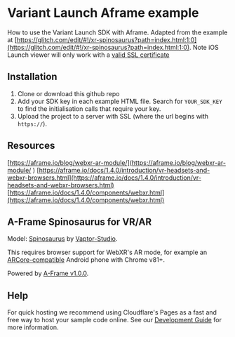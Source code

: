 # Variant Launch Aframe example
How to use the Variant Launch SDK with Aframe. Adapted from the example at [https://glitch.com/edit/#!/xr-spinosaurus?path=index.html:1:0](https://glitch.com/edit/#!/xr-spinosaurus?path=index.html:1:0). Note iOS Launch viewer will only work with a [valid SSL certificate](https://launch.variant3d.com/docs/development-guide)


## Installation

 1. Clone or download this github repo
 2. Add your SDK key in each example HTML file. Search for `YOUR_SDK_KEY` to find the initialisation calls that require your key.
 3. Upload the project to a server with SSL (where the url begins with `https://`).

## Resources

[https://aframe.io/blog/webxr-ar-module/](https://aframe.io/blog/webxr-ar-module/ )
[https://aframe.io/docs/1.4.0/introduction/vr-headsets-and-webxr-browsers.html](https://aframe.io/docs/1.4.0/introduction/vr-headsets-and-webxr-browsers.html)
[https://aframe.io/docs/1.4.0/components/webxr.html](https://aframe.io/docs/1.4.0/components/webxr.html)


 ## A-Frame Spinosaurus for VR/AR

Model: <a href="https://sketchfab.com/3d-models/spinosaurus-2135501583704537907645bf723685e7">Spinosaurus</a> by
<a href="https://sketchfab.com/VapTor">Vaptor-Studio</a>.
  
This requires browser support for WebXR's AR mode, for example an <a href="https://developers.google.com/ar/discover/supported-devices">ARCore-compatible</a>
Android phone with Chrome v81+.
  
Powered by <a href="https://aframe.io/blog/aframe-v1.0.0/">A-Frame v1.0.0</a>.

 ## Help

 For quick hosting we recommend using Cloudflare's Pages as a fast and free way to host your sample code online. See our [Development Guide](https://launch.variant3d.com/docs/development-guide) for more information.

